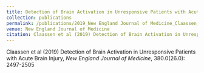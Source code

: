 ```yaml
---
title: Detection of Brain Activation in Unresponsive Patients with Acute Brain Injury
collection: publications
permalink: /publications/2019_New England Journal of Medicine_Claassen_DetectionofBrain
venue: New England Journal of Medicine
citation: Claassen et al (2019) Detection of Brain Activation in Unresponsive Patients with Acute Brain Injury, <i>New England Journal of Medicine</i>, 380.0(26.0): 2497-2505
---
```

Claassen et al (2019) Detection of Brain Activation in Unresponsive Patients with Acute Brain Injury, <i>New England Journal of Medicine</i>, 380.0(26.0): 2497-2505

